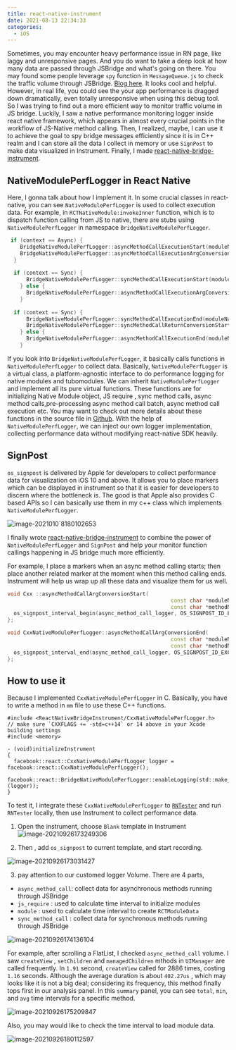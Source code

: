 ```yaml
---
title: react-native-instrument 
date: 2021-08-13 22:34:33
categories:
  - iOS
---
```


<!--more-->

Sometimes, you may encounter heavy performance issue in RN page, like laggy and unresponsive pages. And you do want to take a deep look at how many data are passed through JSBridge and what's going on there. You may found some people leverage `spy` function in `MessageQueue.js` to check the traffic volume through JSBridge. [Blog here](https://callstack.com/blog/react-native-how-to-check-what-passes-through-your-bridge/ ). It looks cool and helpful. However, in real life, you could see the your app performance is dragged down dramatically, even totally unresponsive when using this debug tool. So I was trying to find out a more efficient way to monitor traffic volume in JS bridge. Luckily, I saw a native performance monitoring logger inside react native framework, which appears in almost every crucial points in the workflow of JS-Native method calling. Then, I realized, maybe, I can use it to achieve the goal to spy bridge messages efficiently since it is in C++ realm and I can store all the data I collect in memory or use `SignPost`  to make data visualized in Instrument. Finally, I made [react-native-bridge-instrument](https://github.com/sueLan/react-native-bridge-instrument).  

## NativeModulePerfLogger in React Native

Here, I gonna talk about how I implement it. In some crucial classes in react-native, you can see `NativeModulePerfLogger` is used to collect execution data. For example, in `RCTNativeModule:invokeInner` function, which is to dispatch function calling from JS to native, there are stubs using  `NativeModulePerfLogger`  in namespace `BridgeNativeModulePerfLogger`.

```c++
 if (context == Async) {
    BridgeNativeModulePerfLogger::asyncMethodCallExecutionStart(moduleName, methodName, (int32_t)callId);
    BridgeNativeModulePerfLogger::asyncMethodCallExecutionArgConversionStart(moduleName, methodName, (int32_t)callId);
  }
  
  if (context == Sync) {
      BridgeNativeModulePerfLogger::syncMethodCallExecutionStart(moduleName, methodName);
    } else {
      BridgeNativeModulePerfLogger::asyncMethodCallExecutionArgConversionEnd(moduleName, methodName, (int32_t)callId);
    }
    
  if (context == Sync) {
      BridgeNativeModulePerfLogger::syncMethodCallExecutionEnd(moduleName, methodName);
      BridgeNativeModulePerfLogger::syncMethodCallReturnConversionStart(moduleName, methodName);
    } else {
      BridgeNativeModulePerfLogger::asyncMethodCallExecutionEnd(moduleName, methodName, (int32_t)callId);
    }
```

If you look into `BridgeNativeModulePerfLogger`, it basically calls functions in  `NativeModulePerfLogger`  to collect data. Basically,  `NativeModulePerfLogger` is a virtual class, a platform-agnostic interface to do performance logging for native modules and tubomodules.  We can inherit  `NativeModulePerfLogger` and implement all its pure virtual functions. These functions are for initializing Native Module object, JS require , sync method calls, async method calls,pre-processing async method call batch, async method call execution etc. 
You may want to check out more details about these functions in the source file in [Github](https://github.com/facebook/react-native/blob/57aa70c06cba3597725f7447943613e8905ae11d/ReactCommon/reactperflogger/reactperflogger/NativeModulePerfLogger.h#L18). With the help of `NativeModulePerfLogger`, we can inject our own logger implementation, collecting performance data without modifying react-native SDK heavily.  

## SignPost

`os_signpost` is delivered by Apple for developers to collect performance data for visualization on iOS 10 and above. It allows you to place markers which can be displayed in instrument so that it is easier for developers to discern where the bottleneck is. The good is that Apple also provides C based APIs so I can basically use them in my c++ class which implements  `NativeModulePerfLogger`. 

![image-2021010`8180102653](image-20210108180102653.png)

I finally wrote [react-native-bridge-instrument](https://github.com/sueLan/react-native-bridge-instrument) to combine the power of  `NativeModulePerfLogger` and `SignPost` and help your monitor function callings happening in JS bridge much more efficiently.

For example, I place a markers when an async method calling starts; then place another related marker at the moment when this method calling ends. Instrument will help us wrap up all these data and visualize them for us well. 

```c++
void Cxx ::asyncMethodCallArgConversionStart(
                                                    const char *moduleName,
                                                    const char *methodName) {
  os_signpost_interval_begin(async_method_call_logger, OS_SIGNPOST_ID_EXCLUSIVE, function_name(__func__), "%s %s", moduleName, methodName);
};

void CxxNativeModulePerfLogger::asyncMethodCallArgConversionEnd(
                                                    const char *moduleName,
                                                    const char *methodName) {
  os_signpost_interval_end(async_method_call_logger, OS_SIGNPOST_ID_EXCLUSIVE, function_name(__func__), "%s %s", moduleName, methodName);
};
```

## How to use it

Because I implemented `CxxNativeModulePerfLogger` in C. Basically, you have to write a method in `mm` file to use these C++ functions.

```
#include <ReactNativeBridgeInstrument/CxxNativeModulePerfLogger.h>
// make sure `CXXFLAGS += -std=c++14` or 14 above in your Xcode building settings
#include <memory>

- (void)initializeInstrument
{
  facebook::react::CxxNativeModulePerfLogger logger = facebook::react::CxxNativeModulePerfLogger();
  facebook::react::BridgeNativeModulePerfLogger::enableLogging(std::make_unique<facebook::react::CxxNativeModulePerfLogger>(logger));
}

```

To test it, I integrate these `CxxNativeModulePerfLogger` to [`RNTester`](https://github.com/facebook/react-native/tree/main/packages/rn-tester) and run `RNTester` locally, then use Instrument to collect performance data. 

1. Open the instrument,  choose `Blank` template in Instrument ![image-20210926173249306](https://tva1.sinaimg.cn/large/008i3skNgy1guu5vkkpu7j61880aemyj02.jpg)

2. Then , add `os_signpost`  to current template,  and start recording. 

![image-20210926173031427](https://tva1.sinaimg.cn/large/008i3skNgy1gv18fu3r64j628009c40202.jpg)

3. pay attention to our customed logger Volume. There are 4 parts, 

- `async_method_call`:  collect data for asynchronous methods running through JSBridge
- `js_require`  : used to calculate time interval to initialize modules 
- `module` : used to calculate time interval to create `RCTModuleData` 
- `sync_method_call` :  collect data for synchronous methods running through JSBridge

![image-20210926174136104](https://tva1.sinaimg.cn/large/008i3skNgy1gv18fv7bi9j61ht0u0wjn02.jpg)

For example, after scrolling a FlatList, I checked `async_method_call` volume. I saw `createView` , `setChildren` and `managedChildren` mthods  in `UIManager`  are called frequently. In `1.91` second, `createView` called for 2886 times, costing `1.16` seconds. Although the average duration is about `402.27us`  , which may looks like it is not a big deal; considering its frequency, this method finally tops first in our analysis panel. In this `summary` panel,  you can see `total`, `min`, and `avg`  time intervals for a specific method. 

![image-20210926175209847](https://tva1.sinaimg.cn/large/008i3skNgy1gv18hjuyerj61jk0u0ti402.jpg)

Also, you may would like to check the time interval to load module data. 

![image-20210926180112597](https://tva1.sinaimg.cn/large/008i3skNgy1gv18hn21d0j61g70u0agn02.jpg)
